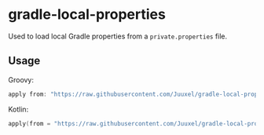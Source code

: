 # gradle-local-properties
Used to load local Gradle properties from a `private.properties` file.

## Usage
Groovy:  
```groovy
apply from: "https://raw.githubusercontent.com/Juuxel/gradle-local-properties/master/loader.gradle.kts"
```

Kotlin:  
```kotlin
apply(from = "https://raw.githubusercontent.com/Juuxel/gradle-local-properties/master/loader.gradle.kts")
```
